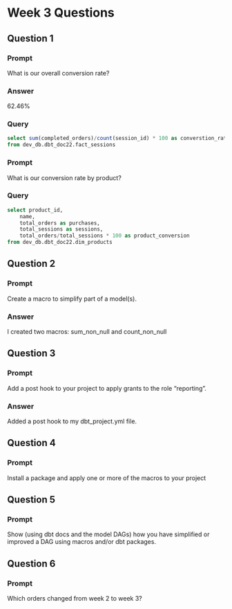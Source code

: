 # Week 3 Questions

## Question 1
### Prompt
What is our overall conversion rate?
### Answer
62.46%
### Query
```SQL
select sum(completed_orders)/count(session_id) * 100 as converstion_rate
from dev_db.dbt_doc22.fact_sessions
```
### Prompt
What is our conversion rate by product?
### Query
```SQL
select product_id, 
    name, 
    total_orders as purchases,
    total_sessions as sessions,
    total_orders/total_sessions * 100 as product_conversion
from dev_db.dbt_doc22.dim_products
```

## Question 2
### Prompt
Create a macro to simplify part of a model(s). 
### Answer
I created two macros: sum_non_null and count_non_null

## Question 3
### Prompt
Add a post hook to your project to apply grants to the role “reporting”. 
### Answer
Added a post hook to my dbt_project.yml file. 

## Question 4
### Prompt
Install a package and apply one or more of the macros to your project

## Question 5
### Prompt
Show (using dbt docs and the model DAGs) how you have simplified or improved a DAG using macros and/or dbt packages.

## Question 6
### Prompt
Which orders changed from week 2 to week 3? 